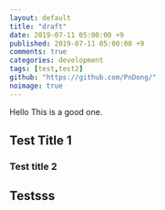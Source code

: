 ```yaml
---
layout: default
title: "draft"
date: 2019-07-11 05:00:00 +9
published: 2019-07-11 05:00:00 +9
comments: true
categories: development
tags: [test,test2]
github: "https://github.com/PnDong/"
noimage: true
---
```

Hello This is a good one.
<!--more-->

## Test Title 1

### Test title 2

## Testsss
